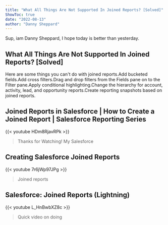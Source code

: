 ```yaml
---
title: "What All Things Are Not Supported In Joined Reports? [Solved]"
ShowToc: true 
date: "2022-08-13"
author: "Danny Sheppard" 
---
```


Sup, iam Danny Sheppard, I hope today is better than yesterday.
## What All Things Are Not Supported In Joined Reports? [Solved]
Here are some things you can't do with joined reports.Add bucketed fields.Add cross filters.Drag and drop filters from the Fields pane on to the Filter pane.Apply conditional highlighting.Change the hierarchy for account, activity, lead, and opportunity reports.Create reporting snapshots based on joined reports.

## Joined Reports in Salesforce | How to Create a Joined Report | Salesforce Reporting Series
{{< youtube HDm8RjavRPk >}}
>Thanks for Watching! My Salesforce 

## Creating Salesforce Joined Reports
{{< youtube 7r6jWp97JPg >}}
>Joined reports

## Salesforce: Joined Reports (Lightning)
{{< youtube L_HnBwbXZ8c >}}
>Quick video on doing 

